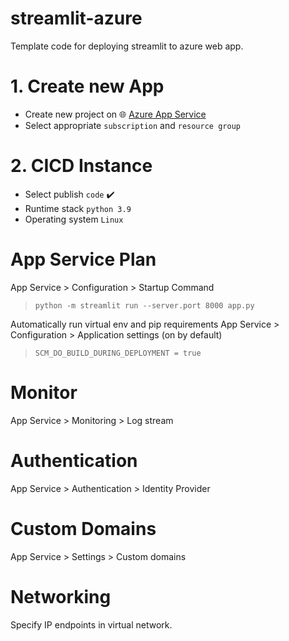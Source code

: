 # streamlit-azure

Template code for deploying streamlit to azure web app.

# 1. Create new App

- Create new project on 🌐 [Azure App Service](https://portal.azure.com/#blade/HubsExtension/BrowseResource/resourceType/Microsoft.Web%2Fsites)
- Select appropriate `subscription` and `resource group`

# 2. CICD Instance

- Select publish `code` ✔️
- Runtime stack `python 3.9`
- Operating system `Linux`

# App Service Plan

App Service > Configuration > Startup Command

> `python -m streamlit run --server.port 8000 app.py`

Automatically run virtual env and pip requirements
App Service > Configuration > Application settings (on by default)

> `SCM_DO_BUILD_DURING_DEPLOYMENT = true`

# Monitor

App Service > Monitoring > Log stream

# Authentication

App Service > Authentication > Identity Provider

# Custom Domains

App Service > Settings > Custom domains

# Networking

Specify IP endpoints in virtual network.
